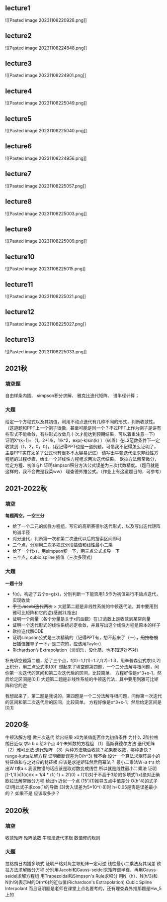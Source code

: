 ## lecture1
![[Pasted image 20231108220928.png]]
## lecture2
![[Pasted image 20231108224848.png]]
## lecture3
![[Pasted image 20231108224901.png]]
## lecture4
![[Pasted image 20231108225049.png]]
## lecture5
![[Pasted image 20231108225040.png]]
## lecture6
![[Pasted image 20231108224956.png]]
## lecture7
![[Pasted image 20231108225057.png]]
## lecture8
![[Pasted image 20231108225003.png]]
## lecture9
![[Pasted image 20231108225009.png]]
## lecture10
![[Pasted image 20231108225015.png]]
## lecture11
![[Pasted image 20231108225021.png]]
## lecture12
![[Pasted image 20231108225027.png]]
## lecture13
![[Pasted image 20231108225033.png]]
## 2021秋
### 填空题
自由样条内插、
simpson积分求解、
雅克比迭代矩阵、
谱半径计算； 
### 大题
给定一个方程式以及其初值，利用不动点迭代有几种不同的形式，判断收敛性。（这道题和PPT上一个例子很像，甚至可能是同一个？不过PPT上作为例子是讲有些形式不能收敛，有些形式收敛几十次才能达到预期结果，可以着重注意一下）
证明X^(k+1)=（1，2+1/k，1/k^2，exp(-k)sin(k) ）（转置）在L2范数条件下一定收敛到（1，2，0，0）。（我记得PPT也是一道例题，可惜我不记得怎么证明了，主要PPT实在太多了公式也有很多不太容易记忆）
请写出牛顿迭代法求非线性方程组的过程步骤，给出一个非线性方程组求两次迭代结果。
欧拉方法解常微分，给定方程、初值与h
证明simpson积分方法公式误差为三次代数精度。（题目就是这样的，我不会做是我菜ww） 
理查德外推公式。（作业上有这道题目的，可参考）

## 2021-2022秋
### 填空
**每题两空，一空三分**
- 给了一个二元的线性方程组，写它的高斯赛德尔迭代形式，以及写出迭代矩阵的谱半径
- 对分迭代，判断第一次和第二次迭代以后的搜索区间即可
- 三个点，分别用二次多项式分段插值和线性最小二乘
- 给了一个f(x)，用simpson积一下，用三点公式求导一下
- 三个点，cubic spline 插值（三次多项式）
### 大题
**一题十分**
- f(x)，构造了五个x=g(x)，分别判断一下能否用1.5作为初值进行不动点迭代，实现收敛
- ~~手工Jacobi迭代两次~~ > 大题第二题是非线性系统的牛顿迭代法，其中要用到雅可比矩阵和它的逆(感谢2L指出)
- 证明一个向量（各个分量是关于x的函数）在L2范数上是收敛到某常向量
- 证明一个迭代形式的线性系统必定收敛，并且写出这个线性方程组原本的样子
- 欧拉迭代解ODE
- 证明simpson公式是三次精确的（记得PPT有，想不起来了（*—*），~~用拉格朗日插值推导了一下，是二次的~~，应该用Taylor）
- Richardson’s Extrapolation（消消乐，没化简，也不知道对不对）

补充填空题第二题，给了三个点，f(0)=1,f(1)=1.2,f(2)=1.3，用辛普森公式求[0,2]上积分，用三点公式求f(0)' 想起来了填空题第四题，一个二分法解寻根问题，问你第一次迭代的区间和第二次迭代后的区间，比较简单。 方程好像是x^3+x-1，然后给定区间是[0,1] 大题第二题是非线性系统的牛顿迭代法，其中要用到雅可比矩阵和它的逆

我想起来了，第二题是我说的，第四题是一个二分法解寻根问题，问你第一次迭代的区间和第二次迭代后的区间，比较简单。 方程好像是x^3+x-1，然后给定区间是[0,1]
## 2020冬
牛顿法解方程 做三次迭代 给出结果 
x0为某值能否作为初值条件 为什么 
2阶拉格朗日近似 求a b c 给3个点 
4个未知数的方程组 （1）高斯赛德尔方法 迭代矩阵 （2）雅可比法 迭代矩阵 （3）两种方法能否收敛？如果都收敛，哪种更快？ 
runge-kutta法解方程 证明截断误差为O(h^3) 我不会 
设计一个算法求矩阵最小的特征值和与之对应的特征根 应该是求逆矩阵然后用幂法？
最小二乘法W=a t^s 给出W t求a s 我没做错的话应该是取对数变成线性 所以就是线性最小二乘法 
证明∫(-1,1)|x|f(x)dx = 1/4 * (f(-1) + 2f(0) + f(1))对于不高于3阶的多项式f(x)绝对正确 
欧拉法解常微分方程 给出h 近似一个点 
(15')(1)推导五点中值差分 O(h^4)的式子 (2)用此式子求cos(1)的导数 (3)舍入误差为5*10^(-8)时 h=0.05是否是误差最小的？ 如果不是 应该取多少？


## 2020秋
### 填空
收敛矩阵
矩阵范数 
牛顿法迭代求根
数值修约规则
### 大题
拉格朗日内插多项式
证明严格对角主导矩阵一定可逆
线性最小二乘法及其误差
欧拉方法求解微分方程
分别用Jacobi和Gauss-seidel求矩阵谱半径，再用Gauss-seidel求解方程组
用Trapezoidal和Simpson's Rule求积分
用N（h）、N(h/3)和N(h/9)表示M的O(h^6)的近似值(Richardson's Extrapolation) 
Cubic Spline Interpolant  而且证明题是老师在课堂上点名要考的，还有理查森外推那题是Hw_5上的